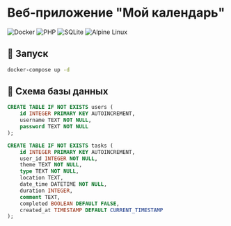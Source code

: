 # Веб-приложение "Мой календарь"
![Docker](https://img.shields.io/badge/docker-%230db7ed.svg?style=for-the-badge&logo=docker&logoColor=white)
![PHP](https://img.shields.io/badge/php-%23777BB4.svg?style=for-the-badge&logo=php&logoColor=white)
![SQLite](https://img.shields.io/badge/sqlite-%2307405e.svg?style=for-the-badge&logo=sqlite&logoColor=white)
![Alpine Linux](https://img.shields.io/badge/Alpine_Linux-%230D597F.svg?style=for-the-badge&logo=alpine-linux&logoColor=white)

## 🚀 Запуск
```bash
docker-compose up -d
```

## 💾 Схема базы данных
```sql
CREATE TABLE IF NOT EXISTS users (
    id INTEGER PRIMARY KEY AUTOINCREMENT,
    username TEXT NOT NULL,
    password TEXT NOT NULL
);

CREATE TABLE IF NOT EXISTS tasks (
    id INTEGER PRIMARY KEY AUTOINCREMENT,
    user_id INTEGER NOT NULL,
    theme TEXT NOT NULL,
    type TEXT NOT NULL,
    location TEXT,
    date_time DATETIME NOT NULL,
    duration INTEGER,
    comment TEXT,
    completed BOOLEAN DEFAULT FALSE, 
    created_at TIMESTAMP DEFAULT CURRENT_TIMESTAMP
);
```